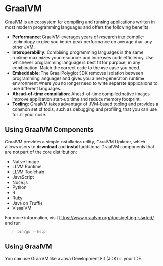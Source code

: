 # GraalVM

GraalVM is an ecosystem for compiling and running applications written in most modern programming languages and offers the following benefits:

* **Performance**: GraalVM leverages years of research into compiler technology to give you better
peak performance on average than any other JVM.
* **Interoperability**: Combining programming languages in the same runtime maximizes your resources and
increases code efficiency. Use whichever programming language is best fit for
purpose, in any combination. Match the correct code to the use case you need.
* **Embeddable**: The Graal Polyglot SDK removes isolation between programming languages and gives
you a next-generation runtime environment where you no longer need to write
separate applications to use different languages.
* **Ahead-of-time compilation**: Ahead-of-time compiled native images improve application start-up time and
reduce memory footprint.
* **Tooling**: GraalVM takes advantage of JVM-based tooling and provides a common set of tools,
such as debugging and profiling, that you can use for all your code.

## Using GraalVM Components

GraalVM provides a simple installation utility, GraalVM Updater, which allows users to **download** and **install** additional GraalVM components that are not part of the core distribution:
- Native Image
- LLVM Runtime
- LLVM Toolchain
- JavaScript
- Node.js
- Python
- R
- Ruby
- Java on Truffle
- VisualVM

For more information, visit https://www.graalvm.org/docs/getting-started/ and run:
>`bin/gu --help`

## Using GraalVM
You can use GraalVM like a Java Development Kit (JDK) in your IDE.
